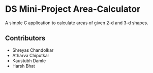 # DS Mini-Project Area-Calculator
A simple C application to calculate areas of given 2-d and 3-d shapes.

## Contributors
- Shreyas Chandolkar
- Atharva Chiputkar
- Kaustubh Damle
- Harsh Bhat
